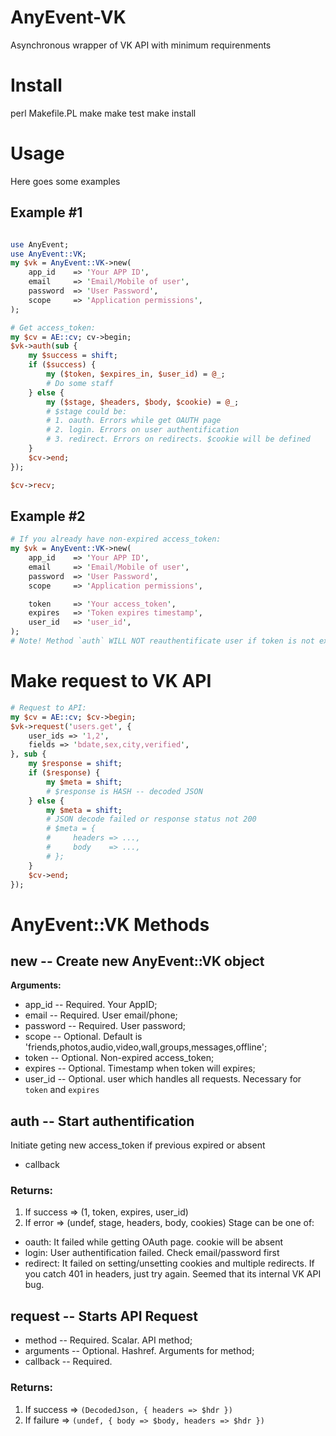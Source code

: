 # AnyEvent-VK
Asynchronous  wrapper of VK API with minimum requirenments

# Install
perl Makefile.PL
make
make test
make install

# Usage
Here goes some examples

## Example #1
```perl

use AnyEvent;
use AnyEvent::VK;
my $vk = AnyEvent::VK->new(
    app_id    => 'Your APP ID',
    email     => 'Email/Mobile of user',
    password  => 'User Password',
    scope     => 'Application permissions',
);

# Get access_token:
my $cv = AE::cv; cv->begin;
$vk->auth(sub {
    my $success = shift;
    if ($success) {
        my ($token, $expires_in, $user_id) = @_;
        # Do some staff
    } else {
        my ($stage, $headers, $body, $cookie) = @_;
        # $stage could be:
        # 1. oauth. Errors while get OAUTH page
        # 2. login. Errors on user authentification
        # 3. redirect. Errors on redirects. $cookie will be defined
    }
    $cv->end;
});

$cv->recv;
```

## Example #2
```perl
# If you already have non-expired access_token:
my $vk = AnyEvent::VK->new(
    app_id    => 'Your APP ID',
    email     => 'Email/Mobile of user',
    password  => 'User Password',
    scope     => 'Application permissions',

    token     => 'Your access_token',
    expires   => 'Token expires timestamp',
    user_id   => 'user_id',
);
# Note! Method `auth` WILL NOT reauthentificate user if token is not expired
```

# Make request to VK API
```perl
# Request to API:
my $cv = AE::cv; $cv->begin;
$vk->request('users.get', {
    user_ids => '1,2',
    fields => 'bdate,sex,city,verified',
}, sub {
    my $response = shift;
    if ($response) {
        my $meta = shift;
        # $response is HASH -- decoded JSON
    } else {
        my $meta = shift;
        # JSON decode failed or response status not 200
        # $meta = {
        #     headers => ...,
        #     body    => ...,
        # };
    }
    $cv->end;
});
```

# AnyEvent::VK Methods

## new -- Create new AnyEvent::VK object
**Arguments:**
* app_id -- Required. Your AppID;
* email -- Required. User email/phone;
* password -- Required. User password;
* scope -- Optional. Default is 'friends,photos,audio,video,wall,groups,messages,offline';
* token -- Optional. Non-expired access_token;
* expires -- Optional. Timestamp when token will expires;
* user_id -- Optional. user which handles all requests. Necessary for `token` and `expires`

## auth -- Start authentification
Initiate geting new access_token if previous expired or absent
* callback

### Returns:
1. If success => (1, token, expires, user_id)
2. If error   => (undef, stage, headers, body, cookies)
Stage can be one of:
* oauth:
    It failed while getting OAuth page. cookie will be absent
* login:
    User authentification failed. Check email/password first
* redirect:
    It failed on setting/unsetting cookies and multiple redirects.
    If you catch 401 in headers, just try again. Seemed that its internal VK API bug.

## request -- Starts API Request
* method -- Required. Scalar. API method;
* arguments -- Optional. Hashref. Arguments for method;
* callback -- Required.

### Returns:
1. If success => `(DecodedJson, { headers => $hdr })`
2. If failure => `(undef, { body => $body, headers => $hdr })`



